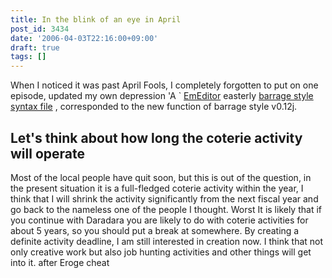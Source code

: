 ```yaml
---
title: In the blink of an eye in April
post_id: 3434
date: '2006-04-03T22:16:00+09:00'
draft: true
tags: []
---
```


When I noticed it was past April Fools, I completely forgotten to put on one episode, updated my own depression 'A ` [EmEditor](https://danmaq.com/emeditor-danmakufu) easterly [barrage style syntax file](https://danmaq.com/emeditor-danmakufu) , corresponded to the new function of barrage style v0.12j.

## Let's think about how long the coterie activity will operate

Most of the local people have quit soon, but this is out of the question, in the present situation it is a full-fledged coterie activity within the year, I think that I will shrink the activity significantly from the next fiscal year and go back to the nameless one of the people I thought. Worst It is likely that if you continue with Daradara you are likely to do with coterie activities for about 5 years, so you should put a break at somewhere. By creating a definite activity deadline, I am still interested in creation now. I think that not only creative work but also job hunting activities and other things will get into it. after Eroge cheat
